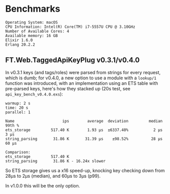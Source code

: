# Benchmarks

```
Operating System: macOS
CPU Information: Intel(R) Core(TM) i7-5557U CPU @ 3.10GHz
Number of Available Cores: 4
Available memory: 16 GB
Elixir 1.6.0
Erlang 20.2.2
```

## FT.Web.TaggedApiKeyPlug v0.3.1/v0.4.0

In v0.3.1 keys (and tags/roles) were parsed from strings for every request, which is dumb; for v0.4.0, a new option to use a module with a `lookup/1` function was introduced, with an implementation using an ETS table with pre-parsed keys, here's how they stacked up (20s test, see `api_key_bench_v0.4.0.exs`):

```
warmup: 2 s
time: 20 s
parallel: 1

Name                     ips        average  deviation         median         99th %
ets_storage         517.40 K        1.93 μs  ±6337.40%           2 μs           3 μs
string_parsing       31.86 K       31.39 μs    ±98.52%          28 μs          60 μs

Comparison:
ets_storage         517.40 K
string_parsing       31.86 K - 16.24x slower
```

So ETS storage gives us a x16 speed-up, knocking key checking down from 28μs to 2μs (median), and 60μs to 3μs (p99).

In v1.0.0 this will be the only option.
